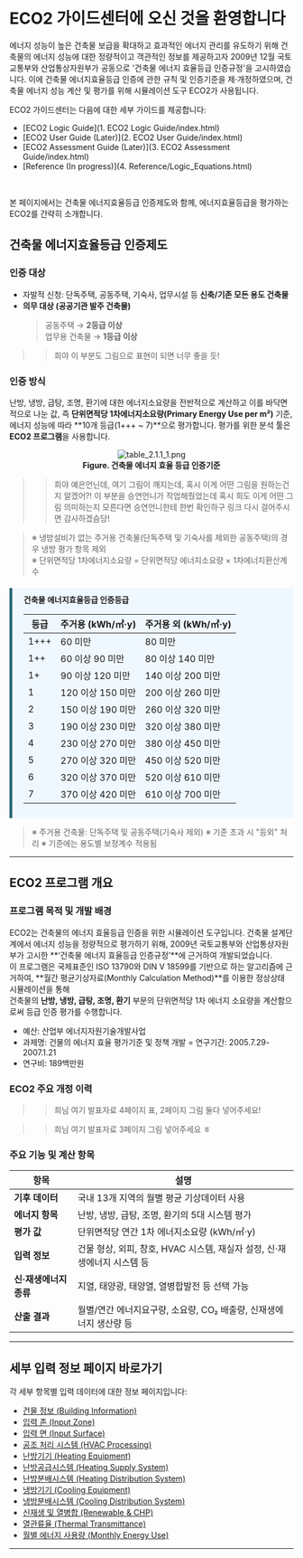 # ECO2 가이드센터에 오신 것을 환영합니다
에너지 성능이 높은 건축물 보급을 확대하고 효과적인 에너지 관리를 유도하기 위해 건축물의 에너지 성능에 대한 정량적이고 객관적인 정보를 제공하고자 2009년 12월 국토교통부와 산업통상자원부가 공동으로 '건축물 에너지 효율등급 인증규정'을 고시하였습니다. 이에 건축물 에너지효율등급 인증에 관한 규칙 및 인증기준을 제·개정하였으며, 건축물 에너지 성능 계산 및 평가를 위해 시뮬레이션 도구 ECO2가 사용됩니다.  

ECO2 가이드센터는 다음에 대한 세부 가이드를 제공합니다:   

- [ECO2 Logic Guide](1. ECO2 Logic Guide/index.html)
- [ECO2 User Guide (Later)](2. ECO2 User Guide/index.html)
- [ECO2 Assessment Guide (Later)](3. ECO2 Assessment Guide/index.html)
- [Reference (In progress)](4. Reference/Logic_Equations.html)

<br>

본 페이지에서는 건축물 에너지효율등급 인증제도와 함께, 에너지효율등급을 평가하는 ECO2를 간략히 소개합니다. 

## 건축물 에너지효율등급 인증제도

### 인증 대상
- 자발적 신청: 단독주택, 공동주택, 기숙사, 업무시설 등 **신축/기존 모든 용도 건축물**
- **의무 대상 (공공기관 발주 건축물)**
  > 공동주택 → **2등급 이상**  
  > 업무용 건축물 → **1등급 이상** 


>> 희야 이 부분도 그림으로 표현이 되면 너무 좋을 듯!


### 인증 방식

난방, 냉방, 급탕, 조명, 환기에 대한 에너지소요량을 전반적으로 계산하고 이를 바닥면적으로 나눈 값, 즉 **단위면적당 1차에너지소요량(Primary Energy Use per m²)** 기준, 에너지 성능에 따라 **10개 등급(1+++ ~ 7)**으로 평가합니다. 평가를 위한 분석 툴은 **ECO2 프로그램**을 사용합니다.

<center>
  <img src="../../_images/table_2.1.1_1" style="max-width: 80%;" alt="table_2.1.1_1.png">
  <div><strong>Figure. 건축물 에너지 효율 등급 인증기준 </strong></div>
</center>

>> 희야 예은언닌데, 여기 그림이 깨지는데, 혹시 이게 어떤 그림을 원하는건지 알겠어?! 이 부분을 승연언니가 작업해줬었는데 혹시 희도 이게 어떤 그림 의미하는지 모른다면 승연언니한테 한번 확인하구 링크 다시 걸어주시면 감사하겠슴당!

> ※ 냉방설비가 없는 주거용 건축물(단독주택 및 기숙사를 제외한 공동주택)의 경우 냉방 평가 항목 제외  
> ※ 단위면적당 1차에너지소요량 = 단위면적당 에너지소요량 $\times$ 1차에너지환산계수  

<div div style="
  background-color: #f0f8ff;
  border-left: 5px solid #2b6777;
  padding: 10px 20px;
  margin-top: 20px;
">
    <strong>건축물 에너지효율등급 인증등급</strong>
      <table>
        <thead>
          <tr>
            <th>등급</th>
            <th>주거용 (kWh/㎡·y)</th>
            <th>주거용 외 (kWh/㎡·y)</th>
          </tr>
        </thead>
        <tbody>
          <tr><td>1+++</td><td>60 미만</td><td>80 미만</td></tr>
          <tr><td>1++</td><td>60 이상 90 미만</td><td>80 이상 140 미만</td></tr>
          <tr><td>1+</td><td>90 이상 120 미만</td><td>140 이상 200 미만</td></tr>
          <tr><td>1</td><td>120 이상 150 미만</td><td>200 이상 260 미만</td></tr>
          <tr><td>2</td><td>150 이상 190 미만</td><td>260 이상 320 미만</td></tr>
          <tr><td>3</td><td>190 이상 230 미만</td><td>320 이상 380 미만</td></tr>
          <tr><td>4</td><td>230 이상 270 미만</td><td>380 이상 450 미만</td></tr>
          <tr><td>5</td><td>270 이상 320 미만</td><td>450 이상 520 미만</td></tr>
          <tr><td>6</td><td>320 이상 370 미만</td><td>520 이상 610 미만</td></tr>
          <tr><td>7</td><td>370 이상 420 미만</td><td>610 이상 700 미만</td></tr>
        </tbody>
      </table>
</div>

> ※ 주거용 건축물: 단독주택 및 공동주택(기숙사 제외)
> ※ 기준 초과 시 "등외" 처리
> ※ 기준에는 용도별 보정계수 적용됨

---

## ECO2 프로그램 개요
### 프로그램 목적 및 개발 배경

ECO2는 건축물의 에너지 효율등급 인증을 위한 시뮬레이션 도구입니다. 건축물 설계단계에서 에너지 성능을 정량적으로 평가하기 위해, 2009년 국토교통부와 산업통상자원부가 고시한 **‘건축물 에너지 효율등급 인증규정’**에 근거하여 개발되었습니다.   
이 프로그램은 국제표준인 ISO 13790와 DIN V 18599를 기반으로 하는 알고리즘에 근거하여, **월간 평균기상자료(Monthly Calculation Method)**를 이용한 정상상태 시뮬레이션을 통해   
건축물의 **난방, 냉방, 급탕, 조명, 환기** 부문의 단위면적당 1차 에너지 소요량을 계산함으로써 등급 인증 평가를 수행합니다.

- 예산: 산업부 에너지자원기술개발사업
- 과제명: 건물의 에너지 효율 평가기준 및 정책 개발
= 연구기간: 2005.7.29-2007.1.21
- 연구비: 189백만원


### ECO2 주요 개정 이력

>> 희님 여기 발표자료 4페이지 표, 2페이지 그림 둘다 넣어주세요!


>> 희님 여기 발표자료 3페이지 그림 넣어주세요 ㅎ

### 주요 기능 및 계산 항목

| 항목             | 설명                                             |
| -------------- | ---------------------------------------------- |
| **기후 데이터**     | 국내 13개 지역의 월별 평균 기상데이터 사용                      |
| **에너지 항목**     | 난방, 냉방, 급탕, 조명, 환기의 5대 시스템 평가                 |
| **평가 값**       | 단위면적당 연간 1차 에너지소요량 (kWh/㎡·y)                   |
| **입력 정보**      | 건물 형상, 외피, 창호, HVAC 시스템, 재실자 설정, 신·재생에너지 시스템 등 |
| **신·재생에너지 종류** | 지열, 태양광, 태양열, 열병합발전 등 선택 가능                    |
| **산출 결과**      | 월별/연간 에너지요구량, 소요량, CO₂ 배출량, 신재생에너지 생산량 등       |

---



## 세부 입력 정보 페이지 바로가기

각 세부 항목별 입력 데이터에 대한 정보 페이지입니다:

- [건물 정보 (Building Information)](./01_building_info.md)
- [입력 존 (Input Zone)](./02_input_zone.md)
- [입력 면 (Input Surface)](./03_input_surface.md)
- [공조 처리 시스템 (HVAC Processing)](./04_hvac_processing.md)
- [난방기기 (Heating Equipment)](./05_heating_equip.md)
- [난방공급시스템 (Heating Supply System)](./06_heating_supply.md)
- [난방분배시스템 (Heating Distribution System)](./07_heating_distribution.md)
- [냉방기기 (Cooling Equipment)](./08_cooling_equip.md)
- [냉방분배시스템 (Cooling Distribution System)](./09_cooling_distribution.md)
- [신재생 및 열병합 (Renewable & CHP)](./10_renewable_chp.md)
- [열관류율 (Thermal Transmittance)](./11_thermal_transmittance.md)
- [월별 에너지 사용량 (Monthly Energy Use)](./12_monthly_energy_use.md)

---


> 



